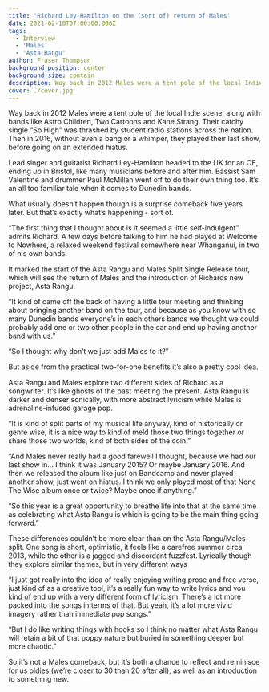 ```yaml
---
title: 'Richard Ley-Hamilton on the (sort of) return of Males'
date: 2021-02-10T07:00:00.000Z
tags:
  - Interview
  - 'Males'
  - 'Asta Rangu'
author: Fraser Thompson
background_position: center
background_size: contain
description: Way back in 2012 Males were a tent pole of the local Indie scene, along with bands like Astro Children, Two Cartoons and Kane Strang. Their catchy single “So High” was thrashed by student radio stations across the nation. Then in 2016, without even a bang or a whimper, they played their last show, before going on an extended hiatus.
cover: ./cover.jpg
---
```


Way back in 2012 Males were a tent pole of the local Indie scene, along with bands like Astro Children, Two Cartoons and Kane Strang. Their catchy single “So High” was thrashed by student radio stations across the nation. Then in 2016, without even a bang or a whimper, they played their last show, before going on an extended hiatus.

Lead singer and guitarist Richard Ley-Hamilton headed to the UK for an OE, ending up in Bristol, like many musicians before and after him. Bassist Sam Valentine and drummer Paul McMillan went off to do their own thing too. It’s an all too familiar tale when it comes to Dunedin bands.

What usually doesn’t happen though is a surprise comeback five years later. But that’s exactly what’s happening - sort of.

“The first thing that I thought about is it seemed a little self-indulgent” admits Richard. A few days before talking to him he had played at Welcome to Nowhere, a relaxed weekend festival somewhere near Whanganui, in two of his own bands.

It marked the start of the Asta Rangu and Males Split Single Release tour, which will see the return of Males and the introduction of Richards new project, Asta Rangu.

“It kind of came off the back of having a little tour meeting and thinking about bringing another band on the tour, and because as you know with so many Dunedin bands everyone’s in each others bands we thought we could probably add one or two other people in the car and end up having another band with us.”

“So I thought why don’t we just add Males to it?”

But aside from the practical two-for-one benefits it’s also a pretty cool idea.

Asta Rangu and Males explore two different sides of Richard as a songwriter. It’s like ghosts of the past meeting the present. Asta Rangu is darker and denser sonically, with more abstract lyricism while Males is adrenaline-infused garage pop.

“It is kind of split parts of my musical life anyway, kind of historically or genre wise, it is a nice way to kind of meld those two things together or share those two worlds, kind of both sides of the coin.”

“And Males never really had a good farewell I thought, because we had our last show in… I think it was January 2015? Or maybe January 2016. And then we released the album like just on Bandcamp and never played another show, just went on hiatus. I think we only played most of that None The Wise album once or twice? Maybe once if anything.”

“So this year is a great opportunity to breathe life into that at the same time as celebrating what Asta Rangu is which is going to be the main thing going forward.”

These differences couldn’t be more clear than on the Asta Rangu/Males split. One song is short, optimistic, it feels like a carefree summer circa 2013, while the other is a jagged and discordant fuzzfest. Lyrically though they explore similar themes, but in very different ways

“I just got really into the idea of really enjoying writing prose and free verse, just kind of as a creative tool, it’s a really fun way to write lyrics and you kind of end up with a very different form of lyricism. There’s a lot more packed into the songs in terms of that. But yeah, it’s a lot more vivid imagery rather than immediate pop songs.”

“But I do like writing things with hooks so I think no matter what Asta Rangu will retain a bit of that poppy nature but buried in something deeper but more chaotic.”

So it’s not a Males comeback, but it’s both a chance to reflect and reminisce for us oldies (we’re closer to 30 than 20 after all), as well as an introduction to something new.
